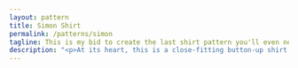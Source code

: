 ```yaml
---
layout: pattern
title: Simon Shirt
permalink: /patterns/simon
tagline: This is my bid to create the last shirt pattern you'll even need
description: "<p>At its heart, this is a close-fitting button-up shirt for men.</p>Yet this shirt comes with so many options that you can make this into whatever shirt you want it to be.</p>"
---
```

